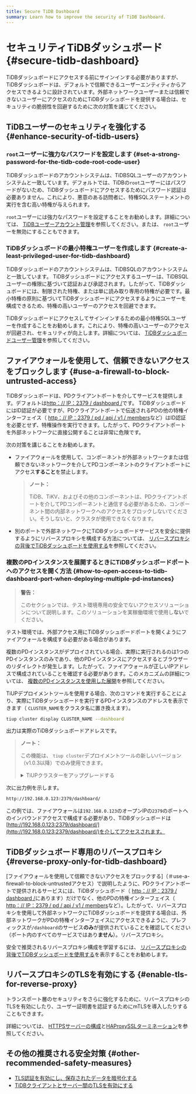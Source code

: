 ```yaml
---
title: Secure TiDB Dashboard
summary: Learn how to improve the security of TiDB Dashboard.
---
```


# セキュリティTiDBダッシュボード {#secure-tidb-dashboard}

TiDBダッシュボードにアクセスする前にサインインする必要がありますが、TiDBダッシュボードは、デフォルトで信頼できるユーザーエンティティからアクセスできるように設計されています。外部ネットワークユーザーまたは信頼できないユーザーにアクセスのためにTiDBダッシュボードを提供する場合は、セキュリティの脆弱性を回避するために次の対策を講じてください。

## TiDBユーザーのセキュリティを強化する {#enhance-security-of-tidb-users}

### <code>root</code>ユーザーに強力なパスワードを設定します {#set-a-strong-password-for-the-tidb-code-root-code-user}

TiDBダッシュボードのアカウントシステムは、TiDBSQLユーザーのアカウントシステムと一致しています。デフォルトでは、TiDBの`root`ユーザーにはパスワードがないため、TiDBダッシュボードにアクセスするためにパスワード認証は必要ありません。これにより、悪意のある訪問者に、特権SQLステートメントの実行を含む高い特権が与えられます。

`root`ユーザーには強力なパスワードを設定することをお勧めします。詳細については、 [TiDBユーザーアカウント管理](/user-account-management.md)を参照してください。または、 `root`ユーザーを無効にすることもできます。

### TiDBダッシュボードの最小特権ユーザーを作成します {#create-a-least-privileged-user-for-tidb-dashboard}

TiDBダッシュボードのアカウントシステムは、TiDBSQLのアカウントシステムと一致しています。 TiDBダッシュボードにアクセスするユーザーは、TiDBSQLユーザーの権限に基づいて認証および承認されます。したがって、TiDBダッシュボードには、制限された特権、または単に読み取り専用の特権が必要です。最小特権の原則に基づいてTiDBダッシュボードにアクセスするようにユーザーを構成できるため、特権の高いユーザーのアクセスを回避できます。

TiDBダッシュボードにアクセスしてサインインするための最小特権SQLユーザーを作成することをお勧めします。これにより、特権の高いユーザーのアクセスが回避され、セキュリティが向上します。詳細については、 [TiDBダッシュボードユーザー管理](/dashboard/dashboard-user.md)を参照してください。

## ファイアウォールを使用して、信頼できないアクセスをブロックします {#use-a-firewall-to-block-untrusted-access}

TiDBダッシュボードは、PDクライアントポートを介してサービスを提供します。デフォルトは[http：// IP：2379 / dashboard /](http://IP:2379/dashboard/)です。 TiDBダッシュボードにはID認証が必要ですが、PDクライアントポートで伝送されるPDの他の特権インターフェイス（ [http：// IP：2379 / pd / api / v1 / members](http://IP:2379/pd/api/v1/members)など）はID認証を必要とせず、特権操作を実行できます。したがって、PDクライアントポートを外部ネットワークに直接公開することは非常に危険です。

次の対策を講じることをお勧めします。

-   ファイアウォールを使用して、コンポーネントが外部ネットワークまたは信頼できないネットワークを介してPDコンポーネントのクライアントポートにアクセス**すること**を禁止します。

    > **ノート：**
    >
    > TiDB、TiKV、およびその他のコンポーネントは、PDクライアントポートを介してPDコンポーネントと通信する必要があるため、コンポーネント間の内部ネットワークへのアクセスをブロックしないでください。そうしないと、クラスタが使用できなくなります。

-   別のポートで外部ネットワークにTiDBダッシュボードサービスを安全に提供するようにリバースプロキシを構成する方法については、 [リバースプロキシの背後でTiDBダッシュボードを使用する](/dashboard/dashboard-ops-reverse-proxy.md)を参照してください。

### 複数のPDインスタンスを展開するときにTiDBダッシュボードポートへのアクセスを開く方法 {#how-to-open-access-to-tidb-dashboard-port-when-deploying-multiple-pd-instances}

> **警告：**
>
> このセクションでは、テスト環境専用の安全でないアクセスソリューションについて説明します。このソリューションを実稼働環境で使用し**ない**でください。

テスト環境では、外部アクセス用にTiDBダッシュボードポートを開くようにファイアウォールを構成する必要がある場合があります。

複数のPDインスタンスがデプロイされている場合、実際に実行されるのは1つのPDインスタンスのみであり、他のPDインスタンスにアクセスするとブラウザーのリダイレクトが発生します。したがって、ファイアウォールが正しいIPアドレスで構成されていることを確認する必要があります。このメカニズムの詳細については、 [複数のPDインスタンスを使用した展開](/dashboard/dashboard-ops-deploy.md#deployment-with-multiple-pd-instances)を参照してください。

TiUPデプロイメントツールを使用する場合、次のコマンドを実行することにより、実際にTiDBダッシュボードを実行するPDインスタンスのアドレスを表示できます（ `CLUSTER_NAME`をクラスタ名に置き換えます）。


```bash
tiup cluster display CLUSTER_NAME --dashboard
```

出力は実際のTiDBダッシュボードアドレスです。

> **ノート：**
>
> この機能は、 `tiup cluster`デプロイメントツールの新しいバージョン（v1.0.3以降）でのみ使用できます。
>
> <details><summary>TiUPクラスターをアップグレードする</summary>
>
> >
> ```bash
> tiup update --self
> tiup update cluster --force
> ```
>
> </details>

次に出力例を示します。

```bash
http://192.168.0.123:2379/dashboard/
```

この例では、ファイアウォールは`192.168.0.123`のオープンIPの`2379`のポートへのインバウンドアクセスで構成する必要があり、TiDBダッシュボードは[http://192.168.0.123:2379/dashboard/](http://192.168.0.123:2379/dashboard/)を介してアクセスされます。

## TiDBダッシュボード専用のリバースプロキシ {#reverse-proxy-only-for-tidb-dashboard}

[ファイアウォールを使用して信頼できないアクセスをブロックする]（＃use-a-firewall-to-block-untrustedアクセス）で説明したように、PDクライアントポートで提供されるサービスには、TiDBダッシュボード（ [http：// IP：2379 / dashboard /](http://IP:2379/dashboard/)にあります）だけでなく、他のPDの特権インターフェイス（ [http：// IP：2379 / pd / api / v1 / members](http://IP:2379/pd/api/v1/members)など）。したがって、リバースプロキシを使用して外部ネットワークにTiDBダッシュボードを提供する場合は、外部ネットワークがPDの特権インターフェイスにアクセスできるように、プレフィックスが`/dashboard`のサービス**のみ**が提供されていることを確認してください（ポート内のすべてのサービスではあり<strong>ません</strong>）。リバースプロキシ。

安全で推奨されるリバースプロキシ構成を学習するには、 [リバースプロキシの背後でTiDBダッシュボードを使用する](/dashboard/dashboard-ops-reverse-proxy.md)を表示することをお勧めします。

## リバースプロキシのTLSを有効にする {#enable-tls-for-reverse-proxy}

トランスポート層のセキュリティをさらに強化するために、リバースプロキシのTLSを有効にしたり、ユーザー証明書を認証するためにmTLSを導入したりすることもできます。

詳細については、 [HTTPSサーバーの構成](http://nginx.org/en/docs/http/configuring_https_servers.html)と[HAProxySSLターミネーション](https://www.haproxy.com/blog/haproxy-ssl-termination/)を参照してください。

## その他の推奨される安全対策 {#other-recommended-safety-measures}

-   [TLS認証を有効にし、保存されたデータを暗号化する](/enable-tls-between-components.md)
-   [TiDBクライアントとサーバー間のTLSを有効にする](/enable-tls-between-clients-and-servers.md)

